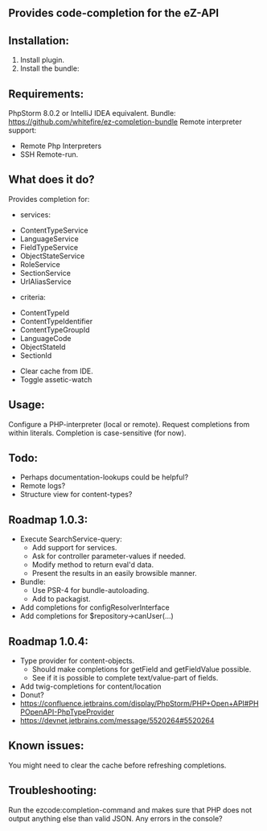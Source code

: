 Provides code-completion for the eZ-API
---------------------------------------

Installation:
-------------
1. Install plugin.
2. Install the bundle:

Requirements:
-------------
PhpStorm 8.0.2 or IntelliJ IDEA equivalent.
Bundle: https://github.com/whitefire/ez-completion-bundle
Remote interpreter support:
 - Remote Php Interpreters
 - SSH Remote-run.

What does it do?
----------------
Provides completion for:

* services:
 - ContentTypeService
 - LanguageService
 - FieldTypeService
 - ObjectStateService
 - RoleService
 - SectionService
 - UrlAliasService

* criteria:
 - ContentTypeId
 - ContentTypeIdentifier
 - ContentTypeGroupId
 - LanguageCode
 - ObjectStateId
 - SectionId

* Clear cache from IDE.
* Toggle assetic-watch

Usage:
------
Configure a PHP-interpreter (local or remote).
Request completions from within literals.
Completion is case-sensitive (for now).

Todo:
-----
* Perhaps documentation-lookups could be helpful?
* Remote logs?
* Structure view for content-types?

Roadmap 1.0.3:
--------------
* Execute SearchService-query:
    - Add support for services.
    - Ask for controller parameter-values if needed.
    - Modify method to return eval'd data.
    - Present the results in an easily browsible manner.
* Bundle:
    - Use PSR-4 for bundle-autoloading.
    - Add to packagist.
* Add completions for configResolverInterface
* Add completions for $repository->canUser(...)

Roadmap 1.0.4:
--------------
* Type provider for content-objects.
    - Should make completions for getField and getFieldValue possible.
    - See if it is possible to complete text/value-part of fields.
* Add twig-completions for content/location
* Donut?
* https://confluence.jetbrains.com/display/PhpStorm/PHP+Open+API#PHPOpenAPI-PhpTypeProvider
* https://devnet.jetbrains.com/message/5520264#5520264


Known issues:
-------------
You might need to clear the cache before refreshing completions.

Troubleshooting:
----------------
Run the ezcode:completion-command and makes sure that PHP does not output anything else than valid JSON.
Any errors in the console?
